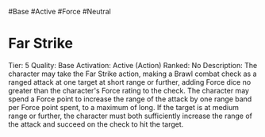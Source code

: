 #Base 
#Active 
#Force 
#Neutral 

# Far Strike
Tier: 5
Quality: Base
Activation: Active (Action)
Ranked: No
Description: The character may take the Far Strike action, making a Brawl combat check as a ranged attack at one target at short range or further, adding Force dice no greater than the character's Force rating to the check. The character may spend a Force point to increase the range of the attack by one range band per Force point spent, to a maximum of long. If the target is at medium range or further, the character must both sufficiently increase the range of the attack and succeed on the check to hit the target.
